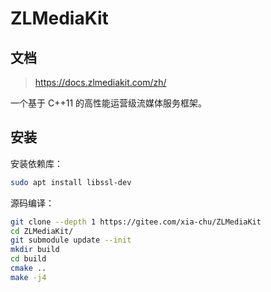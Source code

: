 # ZLMediaKit

## 文档

> <https://docs.zlmediakit.com/zh/>

一个基于 C++11 的高性能运营级流媒体服务框架。

## 安装

安装依赖库：

```bash
sudo apt install libssl-dev
```

源码编译：

```bash
git clone --depth 1 https://gitee.com/xia-chu/ZLMediaKit
cd ZLMediaKit/
git submodule update --init
mkdir build
cd build
cmake ..
make -j4
```
